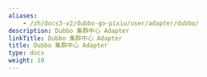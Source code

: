 ```yaml
---
aliases:
    - /zh/docs3-v2/dubbo-go-pixiu/user/adapter/dubbo/
description: Dubbo 集群中心 Adapter
linkTitle: Dubbo 集群中心 Adapter
title: Dubbo 集群中心 Adapter
type: docs
weight: 10
---
```

